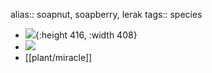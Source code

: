 alias:: soapnut, soapberry, lerak
tags:: species

- ![](https://peach-geographical-bat-397.mypinata.cloud/ipfs/QmPXajpCBFUMTTWAScFFmGHaHGaritpHdpGUGjE98ZWJdg){:height 416, :width 408}
- ![](https://peach-geographical-bat-397.mypinata.cloud/ipfs/QmRQQPMKn4AuVX552yMBf1VDiKyTiQFaGbd5jvTdgRbknZ)
- [[plant/miracle]]